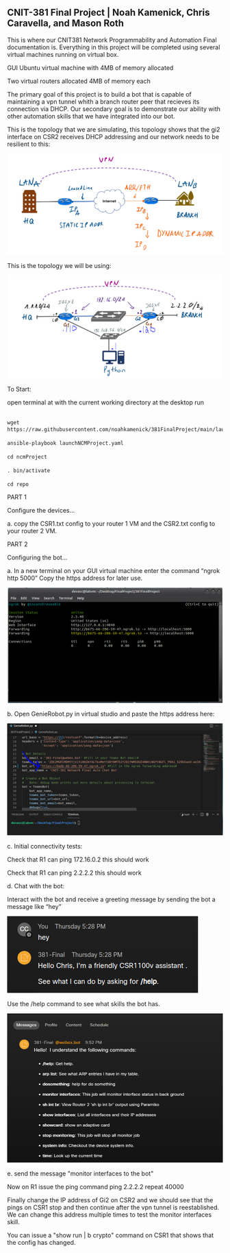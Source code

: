 ## CNIT-381 Final Project | Noah Kamenick, Chris Caravella, and Mason Roth
This is where our CNIT381 Network Programmability and Automation Final documentation is.
Everything in this project will be completed using several virtual machines running on virtual box.

GUI Ubuntu virtual machine with 4MB of memory allocated

Two virtual routers allocated 4MB of memory each

The primary goal of this project is to build a bot that is capable of maintaining a vpn tunnel whith a branch router peer that recieves its connection via DHCP. Our secondary goal is to demonstrate our ability with other automation skills that we have integrated into our bot.

This is the topology that we are simulating, this topology shows that the gi2 interface on CSR2 receives DHCP addressing and our network needs to be resilient to this:

![Topology1](images/Topology1.PNG)

This is the topology we will be using:

![Topology2](images/Topology2.PNG)

To Start: 


open terminal at with the current working directory at the desktop
run 
```

wget https://raw.githubusercontent.com/noahkamenick/381FinalProject/main/launchNCMProject.yaml

ansible-playbook launchNCMProject.yaml

cd ncmProject

. bin/activate

cd repo

```

PART 1 

Configure the devices...

a. copy the CSR1.txt config to your router 1 VM and the CSR2.txt config to your router 2 VM.

PART 2

Configuring the bot...

a.	In a new terminal on your GUI virtual machine enter the command “ngrok http 5000” Copy the https address for later use. 

   ![ngroksc](images/ngrok.png)

b. Open GenieRobot.py in virtual studio and paste the https address here:

   ![ngroksc2](images/ngrok2.png)

c. Initial connectivity tests:

Check that R1 can ping 172.16.0.2 this should work

Check that R1 can ping 2.2.2.2 this should work

d. Chat with the bot: 

Interact with the bot and receive a greeting message by sending the bot a message like “hey”

![bot1sc](images/bot1.png)

Use the /help command to see what skills the bot has.

![bot2sc](images/bot2.png)

e. send the message "monitor interfaces to the bot"

Now on R1 issue the ping command ping 2.2.2.2 repeat 40000

Finally change the IP address of Gi2 on CSR2 and we should see that the pings on CSR1 stop and then continue after the vpn tunnel is reestablished. We can change this address multiple times to test the monitor interfaces skill.

You can issue a "show run | b crypto" command on CSR1 that shows that the config has changed.
